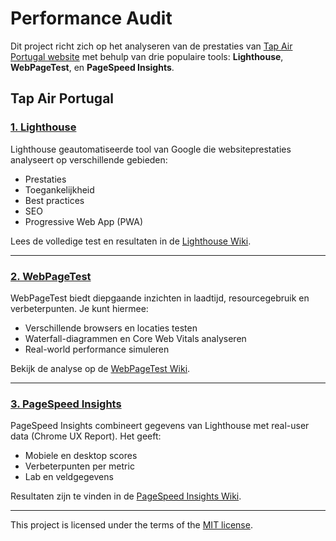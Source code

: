 # Performance Audit 

Dit project richt zich op het analyseren van de prestaties van [Tap Air Portugal website](https://www.flytap.com/en-nl) met behulp van drie populaire tools: **Lighthouse**, **WebPageTest**, en **PageSpeed Insights**.

## Tap Air Portugal

### [1. Lighthouse](https://github.com/Karima002/performance-audit-/wiki/Lighthouse-test)
Lighthouse geautomatiseerde tool van Google die websiteprestaties analyseert op verschillende gebieden:
- Prestaties
- Toegankelijkheid
- Best practices
- SEO
- Progressive Web App (PWA)

Lees de volledige test en resultaten in de [Lighthouse Wiki](https://github.com/Karima002/performance-audit-/wiki/Lighthouse-test).

---

### [2. WebPageTest](https://github.com/Karima002/performance-audit-/wiki/WebPageTest)
WebPageTest biedt diepgaande inzichten in laadtijd, resourcegebruik en verbeterpunten. Je kunt hiermee:
- Verschillende browsers en locaties testen
- Waterfall-diagrammen en Core Web Vitals analyseren
- Real-world performance simuleren

Bekijk de analyse op de [WebPageTest Wiki](https://github.com/Karima002/performance-audit-/wiki/WebPageTest).

---

### [3. PageSpeed Insights](https://github.com/Karima002/performance-audit-/wiki/PageSpeed-Insights)
PageSpeed Insights combineert gegevens van Lighthouse met real-user data (Chrome UX Report). Het geeft:
- Mobiele en desktop scores
- Verbeterpunten per metric
- Lab en veldgegevens

Resultaten zijn te vinden in de [PageSpeed Insights Wiki](https://github.com/Karima002/performance-audit-/wiki/PageSpeed-Insights).

---
This project is licensed under the terms of the [MIT license](./LICENSE).
